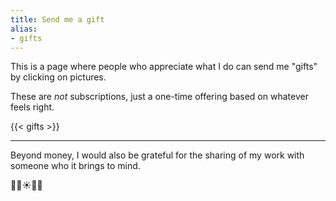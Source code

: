 ```yaml
---
title: Send me a gift
alias:
- gifts
---
```


This is a page where people who appreciate what I do can send me "gifts" by clicking on pictures.

These are *not* subscriptions, just a one-time offering based on whatever feels right.

{{< gifts >}}

---

Beyond money, I would also be grateful for the sharing of my work with someone who it brings to mind.

🙏🏽☀️🫶🏼
